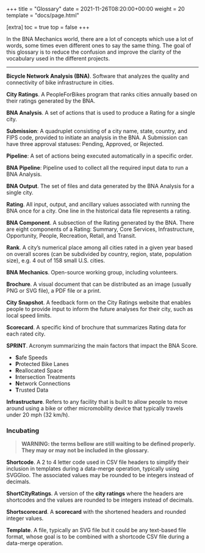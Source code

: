+++
title = "Glossary"
date = 2021-11-26T08:20:00+00:00
weight = 20
template = "docs/page.html"

[extra]
toc = true
top = false
+++

In the BNA Mechanics world, there are a lot of concepts which use a lot of
words, some times even different ones to say the same thing. The goal of this
glossary is to reduce the confusion and improve the clarity of the vocabulary
used in the different projects.

---

**Bicycle Network Analysis (BNA)**. Software that analyzes the quality and connectivity of bike infrastructure in cities.

**City Ratings**. A PeopleForBikes program that ranks cities annually based on their ratings generated by the BNA.

**BNA Analysis**. A set of actions that is used to produce a Rating for a single city.

**Submission**: A quadruplet consisting of a city name, state, country, and FIPS code, provided to initiate an analysis in the BNA. A Submission can have three approval statuses: Pending, Approved, or Rejected.

**Pipeline**: A set of actions being executed automatically in a specific order.

**BNA Pipeline**: Pipeline used to collect all the required input data to run a
BNA Analysis.

**BNA Output**. The set of files and data generated by the BNA Analysis for a
single city.

**Rating**. All input, output, and ancillary values associated with running the BNA once for a city. One line in the historical data file represents a rating.

**BNA Component**. A subsection of the Rating generated by the BNA. There are eight components of a Rating: Summary, Core Services, Infrastructure, Opportunity, People, Recreation, Retail, and Transit.

**Rank**. A city’s numerical place among all cities rated in a given year based on overall scores (can be subdivided by country, region, state, population size), e.g. 4 out of 158 small U.S. cities.

**BNA Mechanics**. Open-source working group, including volunteers.

**Brochure**. A visual document that can be distributed as an image (usually PNG
or SVG file), a PDF file or a print.

**City Snapshot**. A feedback form on the City Ratings website that enables
people to provide input to inform the future analyses for their city, such as
local speed limits.

**Scorecard**. A specific kind of brochure that summarizes Rating data for
each rated city.

**SPRINT**. Acronym summarizing the main factors that impact the BNA Score.

- **S**afe Speeds
- **P**rotected Bike Lanes
- **R**eallocated Space
- **I**ntersection Treatments
- **N**etwork Connections
- **T**rusted Data

**Infrastructure**. Refers to any facility that is built to allow people to move
around using a bike or other micromobility device that typically travels under
20 mph (32 km/h).

### Incubating

> **WARNING: the terms bellow are still waiting to be defined properly. They may
> or may not be included in the glossary.**

**Shortcode**. A 2 to 4 letter code used in CSV file headers to simplify their
inclusion in templates during a data-merge operation, typically using SVGGloo.
The associated values may be rounded to be integers instead of decimals.

**ShortCityRatings**. A version of the **city ratings** where the headers are
shortcodes and the values are rounded to be integers instead of decimals.

**Shortscorecard**. A **scorecard** with the shortened headers and rounded
integer values.

**Template**. A file, typically an SVG file but it could be any text-based file
format, whose goal is to be combined with a shortcode CSV file during a
data-merge operation.

